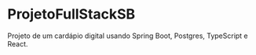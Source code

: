 # ProjetoFullStackSB
Projeto de um cardápio digital usando Spring Boot, Postgres, TypeScript e React.
